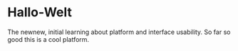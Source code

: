# Hallo-Welt
The newnew, initial learning about platform and interface usability.
So far so good this is a cool platform.
